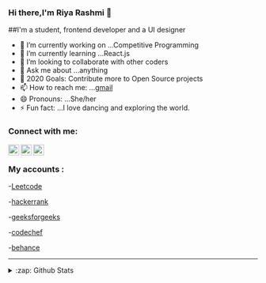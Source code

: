 ### Hi there,I'm Riya Rashmi 👋
##I'm a student, frontend developer and a UI designer

- 🔭 I’m currently working on ...Competitive Programming
- 🌱 I’m currently learning ...React.js
- 👯 I’m looking to collaborate with other coders
- 💬 Ask me about ...anything
- 🥅 2020 Goals: Contribute more to Open Source projects
- 📫 How to reach me: ...[gmail](riyashrivastav9@gmail.com)
- 😄 Pronouns: ...She/her
- ⚡ Fun fact: ...I love dancing and exploring the world.

### Connect with me:

[<img align="left" alt="riya | Twitter" width="22px" src="https://cdn.jsdelivr.net/npm/simple-icons@v3/icons/twitter.svg" />](https://twitter.com/Riya56054092)
[<img align="left" alt="riya | LinkedIn" width="22px" src="https://cdn.jsdelivr.net/npm/simple-icons@v3/icons/linkedin.svg" />](https://www.linkedin.com/in/riya-rashmi-438a21117/)
[<img align="left" alt="riya | Instagram" width="22px" src="https://cdn.jsdelivr.net/npm/simple-icons@v3/icons/instagram.svg" />](https://www.instagram.com/riya_sri9/)

<br />

### My accounts :
-[Leetcode](https://leetcode.com/riya_sri9/) 

-[hackerrank](https://www.hackerrank.com/riyashrivastav9)

-[geeksforgeeks](https://auth.geeksforgeeks.org/user/riyashrivastav9/practice/)

-[codechef](https://www.codechef.com/users/riya_sri9)

-[behance](https://www.behance.net/riyarashmi)

---
<details>
  <summary>:zap: Github Stats</summary>

  <img align="left" alt="codeSTACKr's Github Stats" src="https://github-readme-stats.codestackr.vercel.app/api?username=riya-star&show_icons=true&hide_border=true" />

</details>
